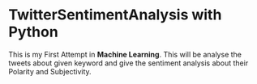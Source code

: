# TwitterSentimentAnalysis with Python


This is my First Attempt in __Machine Learning__. This will be analyse the tweets about given keyword and give the sentiment analysis about their Polarity and Subjectivity.
